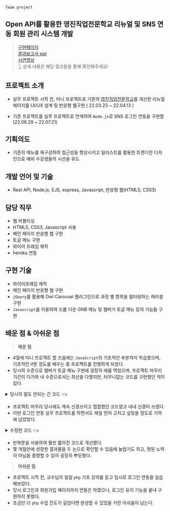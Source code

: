 `Team project`
## Open API를 활용한 영진직업전문학교 리뉴얼 및  SNS 연동 회원 관리 시스템 개발 

> [구현페이지](https://yj-renewal.herokuapp.com)  
> [결과보고서 ppt](https://github.com/0-un/YJ-renewal/blob/main/%E1%84%8B%E1%85%A3%E1%84%89%E1%85%B5%E1%86%A8%E1%84%8B%E1%85%B3%E1%86%AB%E1%84%8E%E1%85%B5%E1%84%8F%E1%85%B5%E1%86%AB2%E1%84%8C%E1%85%A9_%E1%84%8E%E1%85%AC%E1%84%8C%E1%85%A9%E1%86%BC.pdf)   
	[시연영상](https://youtu.be/if0JwZpgKLg)  
  👆 상세 내용은 해당 링크들을 통해 확인해주세요!

## 프로젝트 소개 

* 실무 프로젝트 시작 전, 미니 프로젝트로 기존의 [영진직업전문학교](http://yjjob.or.kr/)를 개선한 리뉴얼 페이지를 UI/UX 설계 및 반응형 웹구현 ( 22.03.23 ~ 22.04.13 )

* 기존 프로젝트를 실무 프로젝트로 연계하여  `Node.js`로 SNS 로그인 연동을 구현함 (22.06.29 ~ 22.07.21)

## 기획의도 
* 기존의 메뉴를 재구성하여 접근성을 향상시키고 일러스트를 활용한 트렌디한 디자인으로 예비 수강생들의 시선을 유도


## 개발 언어 및 기술 
- Rest API, Node.js, EJS, express, Javascript, 반응형 웹(HTML5, CSS3)

## 담당 직무
- 웹 퍼블리싱 
- HTML5, CSS3, Javascript 사용
- 메인 페이지 반응형 웹 구현
- 토글 메뉴 구현
- 와이어 프레임 제작
- heroku 연동


## 구현 기술
-  와이어프레임 제작
- 메인 페이지 반응형 웹 구현
- `jQuery`를 활용해 Owl Carousel 플러그인으로 과정 별 항목을 필터링하는 캐러셀 구현
- `Javascript`를 이용하여 드롭 다운 GNB 메뉴 및 햄버거 토글 메뉴 등의 기능들 구현


## 배운 점 & 아쉬운 점
> **배운 점** 
* 4월에 미니 프로젝트 할 즈음에는 `JavaScript`의 기초적인 부분까지 학습했으며, 기초적인 if문 정도를 배우는 중 프로젝트를 진행하게 되었다.
* 당시의 수준으로 햄버거 토글 메뉴 구현에 굉장히 애를 먹었으며, 프로젝트 마무리 기간이 다가와 내 수준으로서는 최선을 다했지만, 터무니없는 코드를 구현했던 적이 있다.

<details>
 <summary>당시의 말도 안되는 긴 코드 👈 </summary>
 
<div markdown="1">

```javascript

$(function(){

var  toggle1 = $('.slide_toggle1');

var  toggle2 = $('.slide_toggle2');

var  toggle3 = $('.slide_toggle3');

var  toggle4 = $('.slide_toggle4');

var  toggle5 = $('.slide_toggle5');

var  toggle6 = $('.slide_toggle6');

var  menu1 = $('.dropdown-container1');

var  menu2 = $('.dropdown-container2');

var  menu3 = $('.dropdown-container3');

var  menu4 = $('.dropdown-container4');

var  menu5 = $('.dropdown-container5');

var  menu6 = $('.dropdown-container6');


$(toggle1).on('click',function(e){

//toggle을 클릭했을 때 이벤트 발생

e.preventDefault();

menu1.slideToggle();

// 효과 메서드, slideUp(), slideDown() 효과 동시 적용

// 다른 메뉴 닫기

if(menu2.css('display') == 'block')

menu2.slideToggle();

if(menu3.css('display') == 'block')

menu3.slideToggle();

if(menu4.css('display') == 'block')

menu4.slideToggle();

if(menu5.css('display') == 'block')

menu5.slideToggle();

if(menu6.css('display') == 'block')

menu6.slideToggle();

})

$(toggle2).on('click',function(e){

//toggle을 클릭했을 때 이벤트 발생

e.preventDefault();

// 이벤트 버블링을 막기 위한 코드

//이벤트 버블링 : 버튼을 감싸고 있는 wrapper에도 이벤트가 작동되는 현상

menu2.slideToggle();

// 효과 메서드, slideUp(), slideDown() 효과 동시 적용

// 다른 메뉴 닫기

if(menu1.css('display') == 'block')

menu1.slideToggle();

if(menu3.css('display') == 'block')

menu3.slideToggle();

if(menu4.css('display') == 'block')

menu4.slideToggle();

if(menu5.css('display') == 'block')

menu5.slideToggle();

if(menu6.css('display') == 'block')

menu6.slideToggle();

})

$(toggle3).on('click',function(e){

e.preventDefault();

menu3.slideToggle();

// 다른 메뉴 닫기

if(menu1.css('display') == 'block')

menu1.slideToggle();

if(menu2.css('display') == 'block')

menu2.slideToggle();

if(menu4.css('display') == 'block')

menu4.slideToggle();

if(menu5.css('display') == 'block')

menu5.slideToggle();

if(menu6.css('display') == 'block')

menu6.slideToggle();

})

//   toggle6 까지 해당 if문을 반복했다.....

});



```
</div>

</details>

* 프로젝트 마무리 당시에도 계속 신경쓰이고 찝찝했던 코드였고 내내 신경이 쓰였다.
* 이번 로그인 연동 실무 프로젝트를 하면서도 제일 먼저 고치고 싶었을 정도로 기억에 남았었다.




<details>
<summary>  수정한 코드  👈</summary>

<div markdown="2">

```javascript
$(function(){
// 0717 수정

let  toggleMenu = document.getElementsByClassName("slide_toggle");
let  dropMenu = document.getElementsByClassName("dropdown-container");

for(let  i = 0; i <toggleMenu.length; i++){

$(toggleMenu[i]).on('click',function(e){

//toggle을 클릭했을 때 이벤트 발생
e.preventDefault();

for(let  j= 0; j <toggleMenu.length; j++){

if($(dropMenu[j]).css('display') == 'block')

$(dropMenu[j]).slideToggle();
}
$(dropMenu[i]).slideToggle();
})
}
});
```
</div>

</details>



- 반복문을 사용하여 훨씬 짧아진 코드로 개선했다.
- 몇 개월만에 성장한 결과물을 두 눈으로 확인할 수 있음에 놀랍기도 하고, 헛된 노력이 아님을 증명할 수 있어 굉장히 뿌듯했다.


> **아쉬운 점** 
-  프로젝트 시작 전, 교수님의 일일  `php`  기초 강의를 듣고 임시로 로그인 연동을 실습해보았다.
- 당시 로그인과 회원가입 페이지까지 연동은 하였으나, 로그인 유지 기능을 끝내 구현하지 못했다.
- 조금만 더 `php` 수업 진도가 길었다면 완성할 수 있었을 거란 아쉬움이 남는다.

